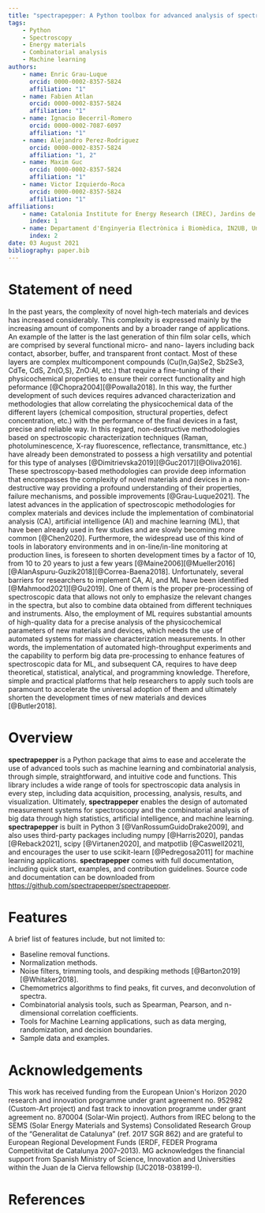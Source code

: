 ```yaml
---
title: "spectrapepper: A Python toolbox for advanced analysis of spectroscopic data for materials and devices."
tags:
    - Python
    - Spectroscopy
    - Energy materials
    - Combinatorial analysis
    - Machine learning
authors:
    - name: Enric Grau-Luque
      orcid: 0000-0002-8357-5824
      affiliation: "1"
    - name: Fabien Atlan
      orcid: 0000-0002-8357-5824
      affiliation: "1"
    - name: Ignacio Becerril-Romero
      orcid: 0000-0002-7087-6097
      affiliation: "1"
    - name: Alejandro Perez-Rodriguez
      orcid: 0000-0002-8357-5824
      affiliation: "1, 2"
    - name: Maxim Guc
      orcid: 0000-0002-8357-5824
      affiliation: "1"
    - name: Victor Izquierdo-Roca
      orcid: 0000-0002-8357-5824
      affiliation: "1"
affiliations:
    - name: Catalonia Institute for Energy Research (IREC), Jardins de les Dones de Negre 1, 08930 Sant Adrià de Besòs, Spain
      index: 1
    - name: Departament d'Enginyeria Electrònica i Biomèdica, IN2UB, Universitat de Barcelona, C/ Martí i Franqués 1, 08028 Barcelona, Spain
      index: 2
date: 03 August 2021
bibliography: paper.bib
---
```


# Statement of need

In the past years, the complexity of novel high-tech materials and devices has increased considerably. This complexity
is expressed mainly by the increasing amount of components and by a broader range of applications. An example of the
latter is the last generation of thin film solar cells, which are comprised by several functional micro- and nano-
layers including back contact, absorber, buffer, and transparent front contact. Most of these layers are complex
multicomponent compounds (Cu(In,Ga)Se2, Sb2Se3, CdTe, CdS, Zn(O,S), ZnO:Al, etc.) that require a fine-tuning of their
physicochemical properties to ensure their correct functionality and high peformance [@Chopra2004][@Powalla2018]. In
this way, the further development of such devices requires advanced characterization and methodologies that allow
correlating the physicochemical data of the different layers (chemical composition, structural properties, defect
concentration, etc.) with the performance of the final devices in a fast, precise and reliable way. In this regard,
non-destructive methodologies based on spectroscopic characterization techniques (Raman, photoluminescence, X-ray
fluorescence, reflectance, transmittance, etc.) have already been demonstrated to possess a high versatility and
potential for this type of analyses [@Dimitrievska2019][@Guc2017][@Oliva2016]. These spectroscopy-based methodologies
can provide deep information that encompasses the complexity of novel materials and devices in a non-destructive way
providing a profound understanding of their properties, failure mechanisms, and possible improvements [@Grau-Luque2021].
The latest advances in the application of spectroscopic methodologies for complex materials and devices include the
implementation of combinatorial analysis (CA), artificial intelligence (AI) and machine learning (ML), that have been
already used in few studies and are slowly becoming more common [@Chen2020]. Furthermore, the widespread use of this
kind of tools in laboratory environments and in on-line/in-line monitoring at production lines, is foreseen to shorten
development times by a factor of 10, from 10 to 20 years to just a few
years [@Maine2006][@Mueller2016][@AlanAspuru-Guzik2018][@Correa-Baena2018]. Unfortunately, several barriers for
researchers to implement CA, AI, and ML have been identified [@Mahmood2021][@Gu2019]. One of them is the proper
pre-processing of spectroscopic data that allows not only to emphasize the relevant changes in the spectra, but also to
combine data obtained from different techniques and instruments. Also, the employment of ML requires substantial amounts
of high-quality data for a precise analysis of the physicochemical parameters of new materials and devices, which needs
the use of automated systems for massive characterization measurements. In other words, the implementation of automated
high-throughput experiments and the capability to perform big data pre-processing to enhance features of spectroscopic
data for ML, and subsequent CA, requires to have deep theoretical, statistical, analytical, and programming knowledge.
Therefore, simple and practical platforms that help researchers to apply such tools are paramount to accelerate the
universal adoption of them and ultimately shorten the development times of new materials and devices [@Butler2018].


# Overview

**spectrapepper** is a Python package that aims to ease and accelerate the use of advanced tools such as machine learning
and combinatorial analysis, through simple, straightforward, and intuitive code and functions. This library includes a
wide range of tools for spectroscopic data analysis in every step, including data acquisition, processing, analysis,
results, and visualization. Ultimately, **spectrappeper** enables the design of automated measurement systems for
spectroscopy and the combinatorial analysis of big data through high statistics, artificial intelligence, and machine
learning. **spectrapepper** is built in Python 3 [@VanRossumGuidoDrake2009], and also uses third-party packages
including numpy [@Harris2020], pandas [@Reback2021], scipy [@Virtanen2020], and matpotlib [@Caswell2021], and encourages
the user to use scikit-learn [@Pedregosa2011] for machine learning applications. **spectrapepper** comes with full
documentation, including quick start, examples, and contribution guidelines. Source code and documentation can  be
downloaded from https://github.com/spectrapepper/spectrapepper.


# Features

A brief list of features include, but not limited to:

- Baseline removal functions.
- Normalization methods.
- Noise filters, trimming tools, and despiking methods [@Barton2019][@Whitaker2018].
- Chemometrics algorithms to find peaks, fit curves, and deconvolution of spectra. 
- Combinatorial analysis tools, such as Spearman, Pearson, and n-dimensional correlation coefficients.
- Tools for Machine Learning applications, such as data merging, randomization, and decision boundaries.
- Sample data and examples.


# Acknowledgements

This work has received funding from the European Union's Horizon 2020 research and innovation programme under grant agreement no. 952982 (Custom-Art project) and fast track to innovation programme under grant agreement no. 870004 (Solar-Win project). Authors from IREC belong to the SEMS (Solar Energy Materials and Systems) Consolidated Research Group of the “Generalitat de Catalunya” (ref. 2017 SGR 862) and are grateful to European Regional Development Funds (ERDF, FEDER Programa Competitivitat de Catalunya 2007–2013). MG acknowledges the financial support from Spanish Ministry of Science, Innovation and Universities within the Juan de la Cierva fellowship (IJC2018-038199-I).

# References
